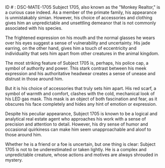 ID # : DSC-MATE-1705
Subject 1705, also known as the "Monkey Realtor," is a curious case indeed. As a member of the primate family, his appearance is unmistakably simian. However, his choice of accessories and clothing gives him an unpredictable and unsettling demeanor that is not commonly associated with his species.

The frightened expression on his mouth and the normal glasses he wears over his eyes suggest a sense of vulnerability and uncertainty. His jade earring, on the other hand, gives him a touch of eccentricity and individuality that sets him apart from other creatures in the animal kingdom.

The most striking feature of Subject 1705 is, perhaps, his police cap, a symbol of authority and power. This stark contrast between his meek expression and his authoritative headwear creates a sense of unease and distrust in those around him.

But it is his choice of accessories that truly sets him apart. His red scarf, a symbol of warmth and comfort, clashes with the cold, mechanical look of his LED gas mask. This mask is an object of both fascination and fear, as it obscures his face completely and hides any hint of emotion or expression.

Despite his peculiar appearance, Subject 1705 is known to be a logical and analytical real estate agent who approaches his work with a sense of precision and attention to detail. However, his dry sense of humor and occasional quirkiness can make him seem unapproachable and aloof to those around him.

Whether he is a friend or a foe is uncertain, but one thing is clear: Subject 1705 is not to be underestimated or taken lightly. He is a complex and unpredictable creature, whose actions and motives are always shrouded in mystery.